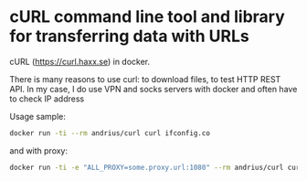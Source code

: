 cURL command line tool and library for transferring data with URLs
==================================================================

cURL (https://curl.haxx.se) in docker.

There is many reasons to use curl: to download files, to test HTTP REST API. In my case, I do use VPN and socks servers with docker and often have to check IP address

Usage sample:

```bash
docker run -ti --rm andrius/curl curl ifconfig.co
```

and with proxy:

```bash
docker run -ti -e "ALL_PROXY=some.proxy.url:1080" --rm andrius/curl curl ifconfig.co
```
